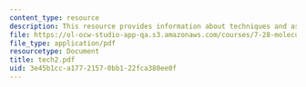 ```yaml
---
content_type: resource
description: This resource provides information about techniques and assay for.
file: https://ol-ocw-studio-app-qa.s3.amazonaws.com/courses/7-28-molecular-biology-spring-2005/3e45b1cca17721570bb122fca380ee0f_tech2.pdf
file_type: application/pdf
resourcetype: Document
title: tech2.pdf
uid: 3e45b1cc-a177-2157-0bb1-22fca380ee0f
---
```

